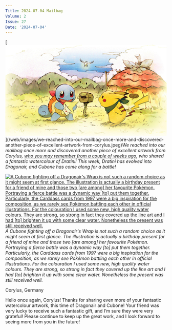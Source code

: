 ```yaml
---
Title: 2024-07-04 Mailbag
Volume: 2
Issue: 27
Date: '2024-07-04'
---
```



[![We reached into our mailbag once more and discovered another piece of excellent artwork from Corylus, [who you may remember from a couple of weeks ago](https://johto.substack.com/p/vol2-25), who shared a fantastic watercolour of Dratini! This week, Dratini has evolved into Dragonair, and Cubone has come along for a battle!](/web/images/we-reached-into-our-mailbag-once-more-and-discovered-another-piece-of-excellent-artwork-from-corylus.jpeg)](/web/images/we-reached-into-our-mailbag-once-more-and-discovered-another-piece-of-excellent-artwork-from-corylus.jpeg)*We reached into our mailbag once more and discovered another piece of excellent artwork from Corylus, [who you may remember from a couple of weeks ago](https://johto.substack.com/p/vol2-25), who shared a fantastic watercolour of Dratini! This week, Dratini has evolved into Dragonair, and Cubone has come along for a battle!*





[![A Cubone fighting off a Dragonair's Wrap is not such a random choice as it might seem at first glance. The illustration is actually a birthday present for a friend of mine and those two \[are among\] her favourite Pokémon. Portraying a fierce battle was a dynamic way \[to\] put them together. Particularly, the Carddass cards from 1997 were a big inspiration for the composition, as we rarely see Pokémon battling each other in official illustrations. For the colouration I used some new, high quality water colours. They are strong, so strong in fact they covered up the line art and I had \[to\] brighten it up with some clear water. Nonetheless the present was still received well.](/web/images/a-cubone-fighting-off-a-dragonairs-wrap-is-not-such-a-random-choice-as-it-might-seem-at-first-glance.jpeg)](/web/images/a-cubone-fighting-off-a-dragonairs-wrap-is-not-such-a-random-choice-as-it-might-seem-at-first-glance.jpeg)*A Cubone fighting off a Dragonair's Wrap is not such a random choice as it might seem at first glance. The illustration is actually a birthday present for a friend of mine and those two \[are among\] her favourite Pokémon. Portraying a fierce battle was a dynamic way \[to\] put them together. Particularly, the Carddass cards from 1997 were a big inspiration for the composition, as we rarely see Pokémon battling each other in official illustrations. For the colouration I used some new, high quality water colours. They are strong, so strong in fact they covered up the line art and I had \[to\] brighten it up with some clear water. Nonetheless the present was still received well.*



Corylus, Germany

Hello once again, Corylus! Thanks for sharing even more of your fantastic watercolour artwork, this time of Dragonair and Cubone! Your friend was very lucky to receive such a fantastic gift, and I’m sure they were very grateful! Please continue to keep up the great work, and I look forward to seeing more from you in the future!